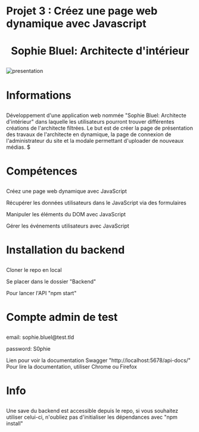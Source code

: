 # Projet 3 : Créez une page web dynamique avec Javascript

# <p align="center">Sophie Bluel: Architecte d'intérieur</p>

 <img src="./README.img/screenshot.png" alt="presentation" />

# <p > Informations</p>

Développement d'une application web nommée "Sophie Bluel: Architecte d'intérieur" dans laquelle les utilisateurs pourront trouver différentes créations de l'architecte filtrées. Le but est de créer la page de présentation des travaux de l'architecte en dynamique, la page de connexion de l'administrateur du site et la modale permettant d'uploader de nouveaux médias. $

# <p > Compétences</p>

<p>Créez une page web dynamique avec JavaScript</p>
<p>Récupérer les données utilisateurs dans le JavaScript via des formulaires</p>
<p>Manipuler les éléments du DOM avec JavaScript</p>
<p>Gérer les événements utilisateurs avec JavaScript</p>

# <p > Installation du backend</p>

<p>Cloner le repo en local</p>
<p>Se placer dans le dossier "Backend"</p>
<p>Pour lancer l'API "npm start"</p>

# <p > Compte admin de test</p>

<p>email: sophie.bluel@test.tld</p>
<p>password: S0phie</p>
<p>Lien pour voir la documentation Swagger "http://localhost:5678/api-docs/"
Pour lire la documentation, utiliser Chrome ou Firefox</p>

# <p > Info</p>
<p>Une save du backend est accessible depuis le repo, si vous souhaitez utiliser celui-ci, n'oubliez pas d'initialiser les dépendances avec "npm install"</p>
    

